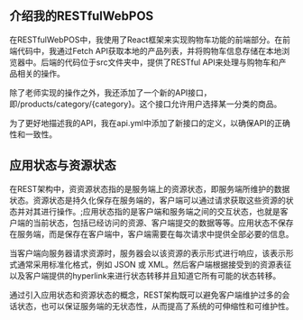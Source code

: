## 介绍我的RESTfulWebPOS
在RESTfulWebPOS中，我使用了React框架来实现购物车功能的前端部分。在前端代码中，我通过Fetch API获取本地的产品列表，并将购物车信息存储在本地浏览器中。后端的代码位于src文件夹中，提供了RESTful API来处理与购物车和产品相关的操作。

除了老师实现的操作之外，我还添加了一个新的API接口，即/products/category/{category}。这个接口允许用户选择某一分类的商品。

为了更好地描述我的API，我在api.yml中添加了新接口的定义，以确保API的正确性和一致性。

## 应用状态与资源状态
在REST架构中，资资源状态指的是服务端上的资源状态，即服务端所维护的数据状态。资源状态是持久化保存在服务端的，客户端可以通过请求获取这些资源的状态并对其进行操作。;应用状态指的是客户端和服务端之间的交互状态，也就是客户端的当前状态，包括已经访问的资源、客户端提交的数据等等。应用状态不保存在服务端，而是保存在客户端中，客户端需要在每次请求中提供全部必要的信息。

当客户端向服务器请求资源时，服务器会以该资源的表示形式进行响应，该表示形式通常采用标准化格式，例如 JSON 或 XML。然后客户端根据接受到的资源表征以及客户端提供的hyperlink来进行状态转移并且知道它所有可能的状态转移。

通过引入应用状态和资源状态的概念，REST架构既可以避免客户端维护过多的会话状态，也可以保证服务端的无状态性，从而提高了系统的可伸缩性和可维护性。